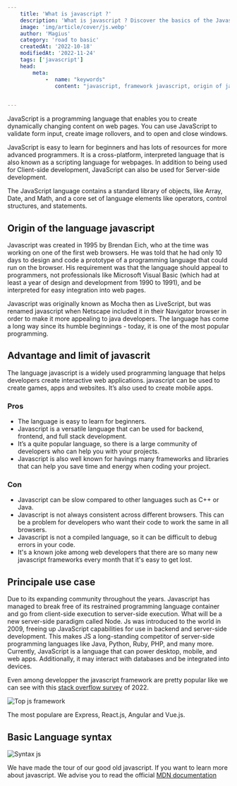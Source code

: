 ```yaml
---
    title: 'What is javascript ?'
    description: 'What is javascript ? Discover the basics of the Javascript language at the basis of web development.'
    image: 'img/article/cover/js.webp'
    author: 'Magius'
    category: 'road to basic'
    createdAt: '2022-10-18'
    modifiedAt: '2022-11-24'
    tags: ['javascript']
    head:
        meta: 
            -  name: "keywords"
               content: "javascript, framework javascript, origin of jaavscript"
            

---
```

JavaScript is a programming language that enables you to create dynamically changing content on web pages. You can use JavaScript to validate form input, create image rollovers, and to open and close windows.

JavaScript is easy to learn for beginners and has lots of resources for more advanced programmers. It is a cross-platform, interpreted language that is also known as a scripting language for webpages. In addition to being used for Client-side development, JavaScript can also be used for Server-side development.

The JavaScript language contains a standard library of objects, like Array, Date, and Math, and a core set of language elements like operators, control structures, and statements.

## **Origin of the language javascript**

Javascript was created in 1995 by Brendan Eich, who at the time was working on one of the first web browsers. He was told that he had only 10 days to design and code a prototype of a programming language that could run on the browser. His requirement was that the language should appeal to programmers, not professionals like Microsoft Visual Basic (which had at least a year of design and development from 1990 to 1991), and be interpreted for easy integration into web pages.

Javascript was originally known as Mocha then as LiveScript, but was renamed javascript when Netscape included it in their Navigator browser in order to make it more appealing to java developers. The language has come a long way since its humble beginnings - today, it is one of the most popular programming.

## Advantage and limit of javascrit

The language javascript is a widely used programming language that helps developers create interactive web applications. javascript can be used to create games, apps and websites. It’s also used to create mobile apps.

### Pros

- The language is easy to learn for beginners.
- Javascript is a versatile language that can be used for backend, frontend, and full stack development.
- It’s a quite popular language, so there is a large community of developers who can help you with your projects.
- Javascript is also well known for havings many frameworks and libraries that can help you save time and energy when coding your project.

### Con

- Javascript can be slow compared to other languages such as C++ or Java.
- Javascript is not always consistent across different browsers. This can be a problem for developers who want their code to work the same in all browsers.
- Javascript is not a compiled language, so it can be difficult to debug errors in your code.
- It's a known joke among web developers that there are so many new javascript frameworks every month that it's easy to get lost.

## Principale use case

Due to its expanding community throughout the years. Javascript has managed to break free of its restrained programming language container and go from client-side execution to server-side execution. What will be a new server-side paradigm called Node. Js was introduced to the world in 2009, freeing up JavaScript capabilities for use in backend and server-side development.
This makes JS a long-standing competitor of server-side programming languages like Java, Python, Ruby, PHP, and many more.
Currently, JavaScript is a language that can power desktop, mobile, and web apps. Additionally, it may interact with databases and be integrated into devices.

Even among developper the javascript framework are pretty popular like we can see with this [stack overflow survey](https://survey.stackoverflow.co/2022/#section-most-popular-technologies-web-frameworks-and-technologies) of 2022.

![Top js framework](/img/article/cover/top_framework_js.webp)

The most populare are Express, React.js, Angular and Vue.js.

## Basic Language syntax

![Syntax js](/img/article/cover/syntax_js.webp)

We have made the tour of our good old javascript. If you want to learn more about javascript. We advise you to read the official [MDN documentation](https://developer.mozilla.org/fr/docs/Web/JavaScript)
